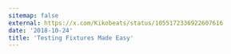 ```yaml
---
sitemap: false
external: https://x.com/Kikobeats/status/1055172336922607616
date: '2018-10-24'
title: 'Testing Fixtures Made Easy'
---
```

